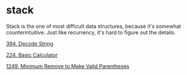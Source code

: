 # stack

Stack is the one of most difficult data structures, because it's somewhat counterintuitive. Just like recurrency, it's hard to figure out the details.


[394. Decode String](https://leetcode.com/problems/decode-string/)


[224. Basic Calculator](https://leetcode.com/problems/basic-calculator/)


[1249. Minimum Remove to Make Valid Parentheses](https://leetcode.com/problems/minimum-remove-to-make-valid-parentheses/)

